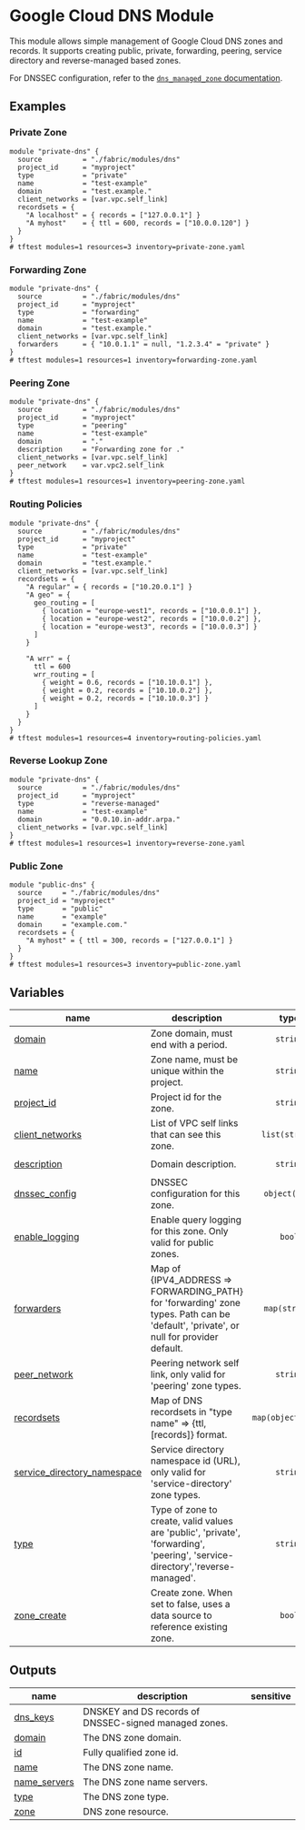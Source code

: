 # Google Cloud DNS Module

This module allows simple management of Google Cloud DNS zones and records. It supports creating public, private, forwarding, peering, service directory and reverse-managed based zones.

For DNSSEC configuration, refer to the [`dns_managed_zone` documentation](https://registry.terraform.io/providers/hashicorp/google/latest/docs/resources/dns_managed_zone#dnssec_config).

## Examples

### Private Zone

```hcl
module "private-dns" {
  source          = "./fabric/modules/dns"
  project_id      = "myproject"
  type            = "private"
  name            = "test-example"
  domain          = "test.example."
  client_networks = [var.vpc.self_link]
  recordsets = {
    "A localhost" = { records = ["127.0.0.1"] }
    "A myhost"    = { ttl = 600, records = ["10.0.0.120"] }
  }
}
# tftest modules=1 resources=3 inventory=private-zone.yaml
```

### Forwarding Zone

```hcl
module "private-dns" {
  source          = "./fabric/modules/dns"
  project_id      = "myproject"
  type            = "forwarding"
  name            = "test-example"
  domain          = "test.example."
  client_networks = [var.vpc.self_link]
  forwarders      = { "10.0.1.1" = null, "1.2.3.4" = "private" }
}
# tftest modules=1 resources=1 inventory=forwarding-zone.yaml
```

### Peering Zone

```hcl
module "private-dns" {
  source          = "./fabric/modules/dns"
  project_id      = "myproject"
  type            = "peering"
  name            = "test-example"
  domain          = "."
  description     = "Forwarding zone for ."
  client_networks = [var.vpc.self_link]
  peer_network    = var.vpc2.self_link
}
# tftest modules=1 resources=1 inventory=peering-zone.yaml
```

### Routing Policies

```hcl
module "private-dns" {
  source          = "./fabric/modules/dns"
  project_id      = "myproject"
  type            = "private"
  name            = "test-example"
  domain          = "test.example."
  client_networks = [var.vpc.self_link]
  recordsets = {
    "A regular" = { records = ["10.20.0.1"] }
    "A geo" = {
      geo_routing = [
        { location = "europe-west1", records = ["10.0.0.1"] },
        { location = "europe-west2", records = ["10.0.0.2"] },
        { location = "europe-west3", records = ["10.0.0.3"] }
      ]
    }

    "A wrr" = {
      ttl = 600
      wrr_routing = [
        { weight = 0.6, records = ["10.10.0.1"] },
        { weight = 0.2, records = ["10.10.0.2"] },
        { weight = 0.2, records = ["10.10.0.3"] }
      ]
    }
  }
}
# tftest modules=1 resources=4 inventory=routing-policies.yaml
```

### Reverse Lookup Zone

```hcl
module "private-dns" {
  source          = "./fabric/modules/dns"
  project_id      = "myproject"
  type            = "reverse-managed"
  name            = "test-example"
  domain          = "0.0.10.in-addr.arpa."
  client_networks = [var.vpc.self_link]
}
# tftest modules=1 resources=1 inventory=reverse-zone.yaml
```

### Public Zone

```hcl
module "public-dns" {
  source     = "./fabric/modules/dns"
  project_id = "myproject"
  type       = "public"
  name       = "example"
  domain     = "example.com."
  recordsets = {
    "A myhost" = { ttl = 300, records = ["127.0.0.1"] }
  }
}
# tftest modules=1 resources=3 inventory=public-zone.yaml
```
<!-- BEGIN TFDOC -->

## Variables

| name | description | type | required | default |
|---|---|:---:|:---:|:---:|
| [domain](variables.tf#L54) | Zone domain, must end with a period. | <code>string</code> | ✓ |  |
| [name](variables.tf#L72) | Zone name, must be unique within the project. | <code>string</code> | ✓ |  |
| [project_id](variables.tf#L83) | Project id for the zone. | <code>string</code> | ✓ |  |
| [client_networks](variables.tf#L21) | List of VPC self links that can see this zone. | <code>list&#40;string&#41;</code> |  | <code>&#91;&#93;</code> |
| [description](variables.tf#L28) | Domain description. | <code>string</code> |  | <code>&#34;Terraform managed.&#34;</code> |
| [dnssec_config](variables.tf#L34) | DNSSEC configuration for this zone. | <code title="object&#40;&#123;&#10;  non_existence &#61; optional&#40;string, &#34;nsec3&#34;&#41;&#10;  state         &#61; string&#10;  key_signing_key &#61; optional&#40;object&#40;&#10;    &#123; algorithm &#61; string, key_length &#61; number &#125;&#41;,&#10;    &#123; algorithm &#61; &#34;rsasha256&#34;, key_length &#61; 2048 &#125;&#10;  &#41;&#10;  zone_signing_key &#61; optional&#40;object&#40;&#10;    &#123; algorithm &#61; string, key_length &#61; number &#125;&#41;,&#10;    &#123; algorithm &#61; &#34;rsasha256&#34;, key_length &#61; 1024 &#125;&#10;  &#41;&#10;&#125;&#41;">object&#40;&#123;&#8230;&#125;&#41;</code> |  | <code title="&#123;&#10;  state &#61; &#34;off&#34;&#10;&#125;">&#123;&#8230;&#125;</code> |
| [enable_logging](variables.tf#L59) | Enable query logging for this zone. Only valid for public zones. | <code>bool</code> |  | <code>false</code> |
| [forwarders](variables.tf#L66) | Map of {IPV4_ADDRESS => FORWARDING_PATH} for 'forwarding' zone types. Path can be 'default', 'private', or null for provider default. | <code>map&#40;string&#41;</code> |  | <code>&#123;&#125;</code> |
| [peer_network](variables.tf#L77) | Peering network self link, only valid for 'peering' zone types. | <code>string</code> |  | <code>null</code> |
| [recordsets](variables.tf#L88) | Map of DNS recordsets in \"type name\" => {ttl, [records]} format. | <code title="map&#40;object&#40;&#123;&#10;  ttl     &#61; optional&#40;number, 300&#41;&#10;  records &#61; optional&#40;list&#40;string&#41;&#41;&#10;  geo_routing &#61; optional&#40;list&#40;object&#40;&#123;&#10;    location &#61; string&#10;    records  &#61; list&#40;string&#41;&#10;  &#125;&#41;&#41;&#41;&#10;  wrr_routing &#61; optional&#40;list&#40;object&#40;&#123;&#10;    weight  &#61; number&#10;    records &#61; list&#40;string&#41;&#10;  &#125;&#41;&#41;&#41;&#10;&#125;&#41;&#41;">map&#40;object&#40;&#123;&#8230;&#125;&#41;&#41;</code> |  | <code>&#123;&#125;</code> |
| [service_directory_namespace](variables.tf#L123) | Service directory namespace id (URL), only valid for 'service-directory' zone types. | <code>string</code> |  | <code>null</code> |
| [type](variables.tf#L129) | Type of zone to create, valid values are 'public', 'private', 'forwarding', 'peering', 'service-directory','reverse-managed'. | <code>string</code> |  | <code>&#34;private&#34;</code> |
| [zone_create](variables.tf#L139) | Create zone. When set to false, uses a data source to reference existing zone. | <code>bool</code> |  | <code>true</code> |

## Outputs

| name | description | sensitive |
|---|---|:---:|
| [dns_keys](outputs.tf#L17) | DNSKEY and DS records of DNSSEC-signed managed zones. |  |
| [domain](outputs.tf#L22) | The DNS zone domain. |  |
| [id](outputs.tf#L27) | Fully qualified zone id. |  |
| [name](outputs.tf#L32) | The DNS zone name. |  |
| [name_servers](outputs.tf#L37) | The DNS zone name servers. |  |
| [type](outputs.tf#L42) | The DNS zone type. |  |
| [zone](outputs.tf#L47) | DNS zone resource. |  |

<!-- END TFDOC -->
